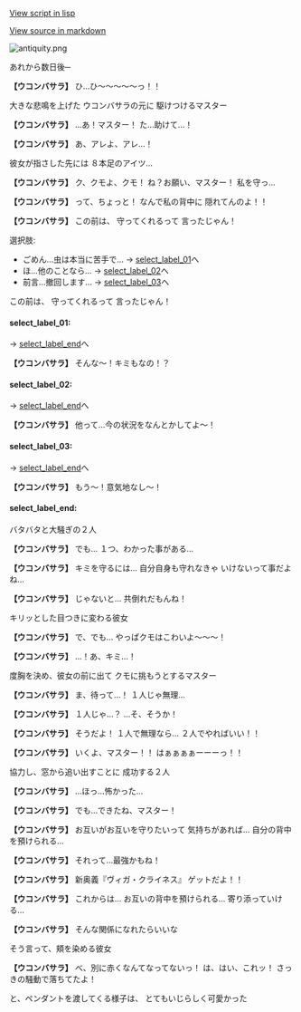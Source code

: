 [View script in lisp](../scripts/20101204.txt)

[View source in markdown](20101204.md)

![antiquity.png](../images/backgrounds/antiquity.png)

あれから数日後─

**【ウコンバサラ】**
ひ…ひ～～～～～っ！！

大きな悲鳴を上げた
ウコンバサラの元に
駆けつけるマスター

**【ウコンバサラ】**
…あ！マスター！
た…助けて…！

**【ウコンバサラ】**
あ、アレよ、アレ…！

彼女が指さした先には
８本足のアイツ…

**【ウコンバサラ】**
ク、クモよ、クモ！
ね？お願い、マスター！
私を守っ…

**【ウコンバサラ】**
って、ちょっと！
なんで私の背中に
隠れてんのよ！！

**【ウコンバサラ】**
この前は、
守ってくれるって
言ったじゃん！

選択肢:
- ごめん…虫は本当に苦手で… → [select_label_01](#select_label_01)へ
- ほ…他のことなら… → [select_label_02](#select_label_02)へ
- 前言…撤回します… → [select_label_03](#select_label_03)へ

この前は、
守ってくれるって
言ったじゃん！

#### select_label_01:
 → [select_label_end](#select_label_end)へ

**【ウコンバサラ】**
そんな～！キミもなの！？

#### select_label_02:
 → [select_label_end](#select_label_end)へ

**【ウコンバサラ】**
他って…今の状況をなんとかしてよ～！

#### select_label_03:
 → [select_label_end](#select_label_end)へ

**【ウコンバサラ】**
もう～！意気地なし～！

#### select_label_end:

バタバタと大騒ぎの２人

**【ウコンバサラ】**
でも…
１つ、わかった事がある…

**【ウコンバサラ】**
キミを守るには…
自分自身も守れなきゃ
いけないって事だよね…

**【ウコンバサラ】**
じゃないと…
共倒れだもんね！

キリッとした目つきに変わる彼女

**【ウコンバサラ】**
で、でも…
やっぱクモはこわいよ～～～！

**【ウコンバサラ】**
…！あ、キミ…！

度胸を決め、彼女の前に出て
クモに挑もうとするマスター

**【ウコンバサラ】**
ま、待って…！
１人じゃ無理…

**【ウコンバサラ】**
１人じゃ…？
…そ、そうか！

**【ウコンバサラ】**
そうだよ！
１人で無理なら…
２人でやればいい！！

**【ウコンバサラ】**
いくよ、マスター！！
はぁぁぁぁーーーっ！！

協力し、窓から追い出すことに
成功する２人

**【ウコンバサラ】**
…ほっ…怖かった…

**【ウコンバサラ】**
でも…できたね、マスター！

**【ウコンバサラ】**
お互いがお互いを守りたいって
気持ちがあれば…
自分の背中を預けられる…

**【ウコンバサラ】**
それって…最強かもね！

**【ウコンバサラ】**
新奥義『ヴィガ・クライネス』
ゲットだよ！！

**【ウコンバサラ】**
これからは…
お互いの背中を預けられる…
寄り添っていける…

**【ウコンバサラ】**
そんな関係になれたらいいな

そう言って、頬を染める彼女

**【ウコンバサラ】**
べ、別に赤くなんてなってないっ！
は、はい、これッ！
さっきの騒動で落ちてたよ！

と、ペンダントを渡してくる様子は、
とてもいじらしく可愛かった
